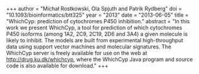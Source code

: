 +++
author = "Michał Rostkowski, Ola Spjuth and Patrik Rydberg"
doi = "10.1093/bioinformatics/btt325"
year = "2013"
date = "2013-06-05"
title = "WhichCyp: prediction of cytochromes P450 inhibition."
abstract = "In this work we present WhichCyp, a tool for prediction of which cytochromes P450 isoforms (among 1A2, 2C9, 2C19, 2D6 and 3A4) a given molecule is likely to inhibit. The models are built from experimental high-throughput data using support vector machines and molecular signatures. The WhichCyp server is freely available for use on the web at http://drug.ku.dk/whichcyp, where the WhichCyp Java program and source code is also available for download."
+++

